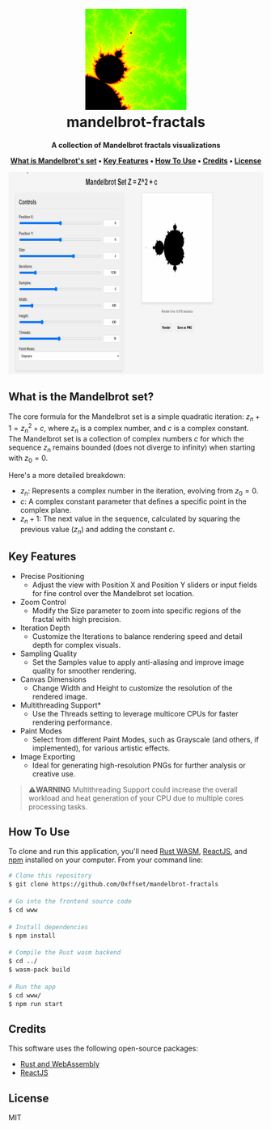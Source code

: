 
<h1 align="center">
  <br>
  <a href="https://mandelbrot-fractals.netlify.app/"><img src="/docs/logo.png" alt="mandelbrot-fractals" width="200"></a>
  <br>
  mandelbrot-fractals
  <br>
</h1>

<h4 align="center">A collection of Mandelbrot fractals visualizations 
  
<p align="center">
 <a href="#what-is-the-mandelbrot-set">What is Mandelbrot's set</a> •
  <a href="#key-features">Key Features</a> •
  <a href="#how-to-use">How To Use</a> •
  <a href="#credits">Credits</a> •
  <a href="#license">License</a>
</p>


<img src="/docs/demo.gif" width="800" height="400" />

## What is the Mandelbrot set?
The core formula for the Mandelbrot set is a simple quadratic iteration: $z_n+1 = z_n^2 + c$, where $z_n$ is a complex number, and $c$ is a complex constant. The Mandelbrot set is a collection of complex numbers $c$ for which the sequence $z_n$ remains bounded (does not diverge to infinity) when starting with $z_0 = 0$. 

Here's a more detailed breakdown: 
 - $z_n$: Represents a complex number in the iteration, evolving from $z_0=0$.
 - $c$: A complex constant parameter that defines a specific point in the complex plane.
 - $z_n+1$: The next value in the sequence, calculated by squaring the previous value ($z_n$) and adding the constant $c$. 
## Key Features

* Precise Positioning
  - Adjust the view with Position X and Position Y sliders or input fields for fine control over the Mandelbrot set location.
* Zoom Control
  - Modify the Size parameter to zoom into specific regions of the fractal with high precision.
* Iteration Depth
  - Customize the Iterations to balance rendering speed and detail depth for complex visuals.
* Sampling Quality
  - Set the Samples value to apply anti-aliasing and improve image quality for smoother rendering.
* Canvas Dimensions
  - Change Width and Height to customize the resolution of the rendered image.
* Multithreading Support*
  - Use the Threads setting to leverage multicore CPUs for faster rendering performance.
* Paint Modes
  - Select from different Paint Modes, such as Grayscale (and others, if implemented), for various artistic effects.
* Image Exporting
  - Ideal for generating high-resolution PNGs for further analysis or creative use.
> **⚠️WARNING**
> Multithreading Support could increase the overall workload and heat generation of your CPU due to multiple cores processing tasks.
## How To Use

To clone and run this application, you'll need [Rust WASM](https://rustwasm.github.io/book/introduction.html), [ReactJS](https://react.dev/), and [npm](http://npmjs.com) installed on your computer. From your command line:

```bash
# Clone this repository
$ git clone https://github.com/0xffset/mandelbrot-fractals

# Go into the frontend source code
$ cd www

# Install dependencies
$ npm install

# Compile the Rust wasm backend 
$ cd ../
$ wasm-pack build

# Run the app
$ cd www/
$ npm run start
```



## Credits

This software uses the following open-source packages:

- [Rust and WebAssembly](https://rustwasm.github.io/book/)
- [ReactJS](https://react.dev/)

## License

MIT
